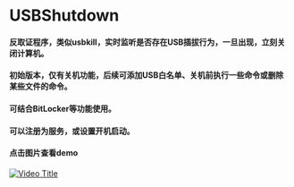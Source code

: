 # USBShutdown

#### 反取证程序，类似usbkill，实时监听是否存在USB插拔行为，一旦出现，立刻关闭计算机。
#### 初始版本，仅有关机功能，后续可添加USB白名单、关机前执行一些命令或删除某些文件的命令。
#### 可结合BitLocker等功能使用。
#### 可以注册为服务，或设置开机启动。
#### 点击图片查看demo

[![Video Title](https://img.youtube.com/vi/k2C8dhYJ9Wg/maxresdefault.jpg)](https://www.youtube.com/watch?v=k2C8dhYJ9Wg)
